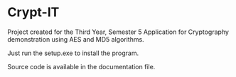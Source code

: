 # Crypt-IT

Project created for the Third Year, Semester 5
Application for Cryptography demonstration using AES and MD5 algorithms.

Just run the setup.exe to install the program.

Source code is available in the documentation file.
